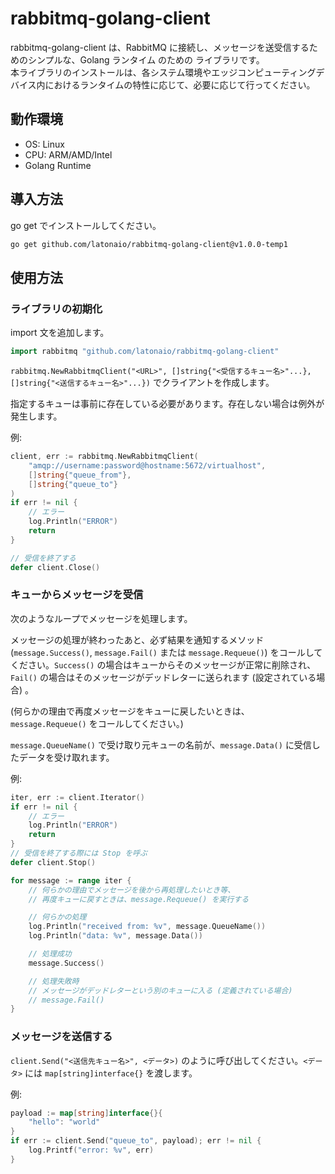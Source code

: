 # rabbitmq-golang-client

rabbitmq-golang-client は、RabbitMQ に接続し、メッセージを送受信するためのシンプルな、Golang ランタイム のための ライブラリです。  
本ライブラリのインストールは、各システム環境やエッジコンピューティングデバイス内におけるランタイムの特性に応じて、必要に応じて行ってください。

## 動作環境

* OS: Linux
* CPU: ARM/AMD/Intel
* Golang Runtime

## 導入方法

go get でインストールしてください。

```sh
go get github.com/latonaio/rabbitmq-golang-client@v1.0.0-temp1
```


## 使用方法

### ライブラリの初期化

import 文を追加します。

```go
import rabbitmq "github.com/latonaio/rabbitmq-golang-client"
```

`rabbitmq.NewRabbitmqClient("<URL>", []string{"<受信するキュー名>"...}, []string{"<送信するキュー名>"...})` でクライアントを作成します。

指定するキューは事前に存在している必要があります。存在しない場合は例外が発生します。

例:

```go
client, err := rabbitmq.NewRabbitmqClient(
	"amqp://username:password@hostname:5672/virtualhost",
	[]string{"queue_from"},
	[]string{"queue_to"}
)
if err != nil {
	// エラー
	log.Println("ERROR")
	return
}

// 受信を終了する
defer client.Close()
```


### キューからメッセージを受信

次のようなループでメッセージを処理します。

メッセージの処理が終わったあと、必ず結果を通知するメソッド (`message.Success()`, `message.Fail()` または `message.Requeue()`) をコールしてください。`Success()` の場合はキューからそのメッセージが正常に削除され、`Fail()` の場合はそのメッセージがデッドレターに送られます (設定されている場合) 。

(何らかの理由で再度メッセージをキューに戻したいときは、`message.Requeue()` をコールしてください。)

`message.QueueName()` で受け取り元キューの名前が、`message.Data()` に受信したデータを受け取れます。

例:

```go
iter, err := client.Iterator()
if err != nil {
	// エラー
	log.Println("ERROR")
	return
}
// 受信を終了する際には Stop を呼ぶ
defer client.Stop()

for message := range iter {
	// 何らかの理由でメッセージを後から再処理したいとき等、
	// 再度キューに戻すときは、message.Requeue() を実行する

	// 何らかの処理
	log.Println("received from: %v", message.QueueName())
	log.Println("data: %v", message.Data())

	// 処理成功
	message.Success()

	// 処理失敗時
	// メッセージがデッドレターという別のキューに入る (定義されている場合)
	// message.Fail()
}
```


### メッセージを送信する

`client.Send("<送信先キュー名>", <データ>)` のように呼び出してください。`<データ>` には `map[string]interface{}` を渡します。

例:

```go
payload := map[string]interface{}{
	"hello": "world"
}
if err := client.Send("queue_to", payload); err != nil {
	log.Printf("error: %v", err)
}
``` 
